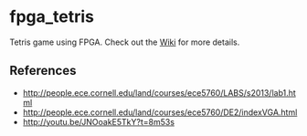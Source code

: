 fpga_tetris
===========

Tetris game using FPGA. Check out the [Wiki](https://github.com/NigoroJr/fpga-tetris/wiki) for more details.

References
----------
* http://people.ece.cornell.edu/land/courses/ece5760/LABS/s2013/lab1.html
* http://people.ece.cornell.edu/land/courses/ece5760/DE2/indexVGA.html
* http://youtu.be/JNOoakE5TkY?t=8m53s
